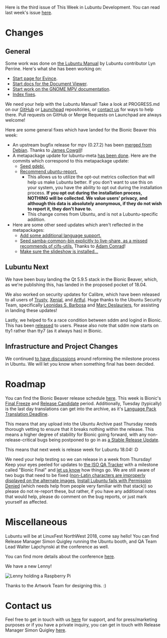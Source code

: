 Here is the third issue of This Week in Lubuntu Development. You can read last week's issue [here](https://lubuntu.me/this-week-in-lubuntu-development-2/).

# Changes

## General

Some work was done on [the Lubuntu Manual](https://manual.lubuntu.me/) by Lubuntu contributor Lyn Perrine. Here's what she has been working on:

 * [Start page for Evince](https://github.com/lubuntu-team/lubuntu-manual/commit/320b11b3aa7c55f5c0b96259c5bd78184b3b423a).
 * [Start docs for the Document Viewer](https://github.com/lubuntu-team/lubuntu-manual/pull/26).
 * [Start work on the GNOME MPV documentation](https://github.com/lubuntu-team/lubuntu-manual/commit/2401e8423d2c96e715119bd787000b0d77509afd).
 * [Index fixes](https://github.com/lubuntu-team/lubuntu-manual/pull/28).

We need your help with the Lubuntu Manual! Take a look at PROGRESS.md on our [GitHub](https://github.com/lubuntu-team/lubuntu-manual) or [Launchpad](https://code.launchpad.net/~lubuntu-wiki-docs/lubuntu-manual/+git/lubuntu-manual) repositories, or [contact us](https://lubuntu.me/links/) for ways to help there. Pull requests on GitHub or Merge Requests on Launchpad are always welcome!

Here are some general fixes which have landed for the Bionic Beaver this week:

 * An upstream bugfix release for mpv (0.27.2) has been [merged from Debian](https://launchpad.net/ubuntu/+source/mpv/0.27.2-1ubuntu1). Thanks to [James Cowgill](https://launchpad.net/ubuntu/+source/mpv/0.27.2-1ubuntu1)!
 * A metapackage update for lubuntu-meta [has been done](https://launchpad.net/ubuntu/+source/lubuntu-meta/0.94). Here are the commits which correspond to this metapackage update:
    * [Seed gdebi.](https://github.com/lubuntu-team/lubuntu-seeds/commit/8dcdac62b55b5b325b3290a27961c1862a75e65e)
    * [Recommend ubuntu-report.](https://github.com/lubuntu-team/lubuntu-seeds/commit/cb0b37d32adbd117f046cdf59eb2e91b0ea0a0dc)
       * This allows us to utilize the opt-out metrics collection that will help us make Lubuntu better. If you don't want to use this on your system, you have the ability to opt out during the installation process. **If you opt out during the installation process, NOTHING will be collected. We value users' privacy, and although this data is absolutely anonymous, if they do not wish to report it, they don't have to.**
       * This change comes from Ubuntu, and is not a Lubuntu-specific addition.
 * Here are some other seed updates which aren't reflected in the metapackages:
    * [Add some additional language support.](https://github.com/lubuntu-team/lubuntu-seeds/commit/e052f7e028c5f3a1f053a6b12bb5e08dc0ab8d69)
    * [Seed samba-common-bin explicitly to live-share, as a missed recommends of cifs-utils.](https://github.com/lubuntu-team/lubuntu-seeds/commit/4bc6b3ab5947e17bc0d81c9ef51782041d89002f) Thanks to [Adam Conrad](https://launchpad.net/~adconrad)!
    * [Make sure the slideshow is installed...](https://github.com/lubuntu-team/lubuntu-seeds/commit/2516455666ad13c1fd8c99292d6de17eeb1686b1)

## Lubuntu Next

We have been busy landing the Qt 5.9.5 stack in the Bionic Beaver, which, as we're publishing this, has landed in the proposed pocket of 18.04.

We also worked on security updates for Calibre, which have been released to all users of [Trusty](https://launchpad.net/ubuntu/+source/calibre/1.25.0+dfsg-1ubuntu1.2), [Xenial](https://launchpad.net/ubuntu/+source/calibre/2.55.0+dfsg-1ubuntu0.2), and [Artful](https://launchpad.net/ubuntu/+source/calibre/3.7.0+dfsg-2ubuntu0.1). Huge thanks to the Ubuntu Security Team, specifically [Leonidas S. Barbosa](https://launchpad.net/~leosilvab) and [Marc Deslauriers](https://launchpad.net/~mdeslaur), for assisting in landing these updates!

Lastly, we helped to fix a race condition between sddm and logind in Bionic. This has been [released](https://launchpad.net/ubuntu/+source/sddm/0.17.0-1ubuntu4) to users. Please also note that sddm now starts on tty1 rather than tty7 (as it always has) in Bionic.

## Infrastructure and Project Changes

We continued [to have discussions](https://lists.ubuntu.com/archives/ubuntu-release/2018-April/004387.html) around reforming the milestone process in Ubuntu. We will let you know when something final has been decided.

# Roadmap

You can find the Bionic Beaver release schedule [here](https://wiki.ubuntu.com/BionicBeaver/ReleaseSchedule). This week is Bionic's [Final Freeze](https://wiki.ubuntu.com/FinalFreeze) and [Release Candidate](https://wiki.ubuntu.com/ReleaseCandidate) period. Additionally, Tuesday (typically) is the last day translations can get into the archive, as it's [Language Pack Translation Deadline](https://wiki.ubuntu.com/LanguagePackTranslationDeadline).

This means that any upload into the Ubuntu Archive past Thursday needs thorough vetting to ensure that it breaks nothing within the release. This means a higher degree of stability for Bionic going forward, with any non-release-critical bugs being postponed to go in as [a Stable Release Update](https://wiki.ubuntu.com/StableReleaseUpdates).

This means that next week is release week for Lubuntu 18.04! :D

We need your help testing so we can release in a week from Thursday! Keep your eyes peeled for updates to [the ISO QA Tracker](http://iso.qa.ubuntu.com/) with a milestone called "Bionic Final" and [let us know](https://lubuntu.me/links/) how things go. We are still aware of two bugs that need to be fixed ([non-Latin characters are improperly displayed on the alternate images](https://bugs.launchpad.net/bugs/1754646), [Install Lubuntu fails with Permission Denied](https://bugs.launchpad.net/bugs/1754174) (which needs help from people very familiar with that stack)) so please do not re-report these, but rather, if you have any additional notes that would help, please do comment on the bug reports, or just mark yourself as affected.

# Miscellaneous

Lubuntu will be at LinuxFest NorthWest 2018, come say hello! You can find Release Manager Simon Quigley running the Ubuntu booth, and QA Team Lead Walter Lapchynski at the conference as well.

You can find more details about the conference [here](https://linuxfestnorthwest.org/conferences/lfnw18).

We have a new Lenny!

![Lenny holding a Raspberry Pi](https://lubuntu.me/wp-content/uploads/2018/08/lennypi.png)

Thanks to the Artwork Team for designing this. :)

# Contact us

Feel free to get in touch with us [here](https://lubuntu.me/links/) for support, and for press/marketing purposes or if you have a private inquiry, you can get in touch with Release Manager Simon Quigley [here](mailto:tsimonq2@lubuntu.me).
